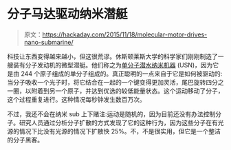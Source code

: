 # 分子马达驱动纳米潜艇

> 原文：<https://hackaday.com/2015/11/18/molecular-motor-drives-nano-submarine/>

科技让东西变得越来越小，但这很荒谬。休斯顿莱斯大学的科学家们刚刚制造了一艘装有分子发动机的微型潜艇。他们称之为[单分子潜水纳米机器](http://news.rice.edu/2015/11/16/rice-makes-light-driven-nanosubmarine/) (USN)，因为它是由 244 个原子组成的单分子组成的。真正聪明的一点来自于它是如何被驱动的:当分子吸收一个光子时，将它结合在一起的一个键变得更加灵活，尾巴旋转四分之一圈，以附着到另一个原子，并达到优选的较低能量状态。这个运动移动了分子，这个过程重复进行。这种情况每秒钟发生数百万次。

不过，我还不会在纳米 sub 上下赌注:运动是随机的，因为目前还没有办法控制分子。研究人员通过分析分子扩散的方式发现了它的这种行为，因为这些分子在有光源的情况下比没有光源的情况下扩散快 25%。不，不是很实用，但它是一个整洁的分子黑客。